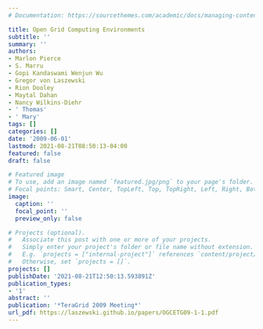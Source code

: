 ```yaml
---
# Documentation: https://sourcethemes.com/academic/docs/managing-content/

title: Open Grid Computing Environments
subtitle: ''
summary: ''
authors:
- Marlon Pierce
- S. Marru
- Gopi Kandaswami Wenjun Wu
- Gregor von Laszewski
- Rion Dooley
- Maytal Dahan
- Nancy Wilkins-Diehr
- ' Thomas'
- ' Mary'
tags: []
categories: []
date: '2009-06-01'
lastmod: 2021-08-21T08:50:13-04:00
featured: false
draft: false

# Featured image
# To use, add an image named `featured.jpg/png` to your page's folder.
# Focal points: Smart, Center, TopLeft, Top, TopRight, Left, Right, BottomLeft, Bottom, BottomRight.
image:
  caption: ''
  focal_point: ''
  preview_only: false

# Projects (optional).
#   Associate this post with one or more of your projects.
#   Simply enter your project's folder or file name without extension.
#   E.g. `projects = ["internal-project"]` references `content/project/deep-learning/index.md`.
#   Otherwise, set `projects = []`.
projects: []
publishDate: '2021-08-21T12:50:13.593891Z'
publication_types:
- '1'
abstract: ''
publication: '*TeraGrid 2009 Meeting*'
url_pdf: https://laszewski.github.io/papers/OGCETG09-1-1.pdf
---
```

